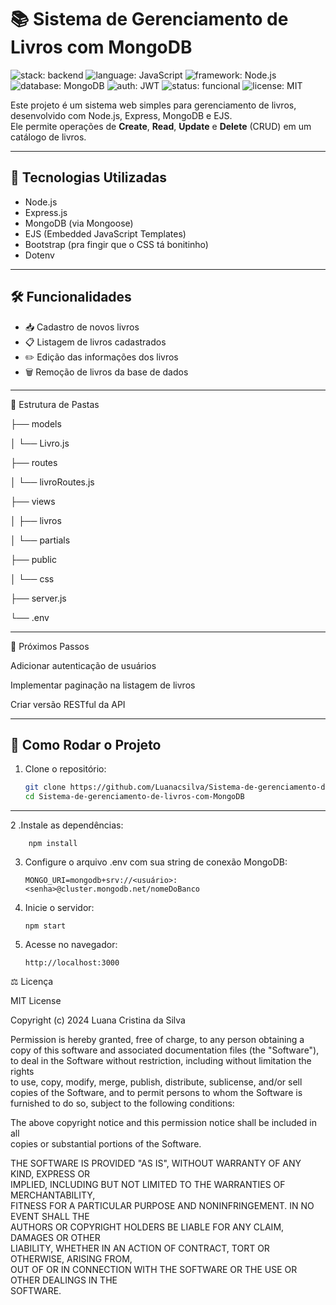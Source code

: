 # 📚 Sistema de Gerenciamento de Livros com MongoDB

![stack: backend](https://img.shields.io/badge/stack-backend-blue)
![language: JavaScript](https://img.shields.io/badge/language-JavaScript-yellow)
![framework: Node.js](https://img.shields.io/badge/framework-Node.js-brightgreen)
![database: MongoDB](https://img.shields.io/badge/database-MongoDB-47A248)
![auth: JWT](https://img.shields.io/badge/auth-JWT-yellow)
![status: funcional](https://img.shields.io/badge/status-funcional-brightgreen)
![license: MIT](https://img.shields.io/badge/license-MIT-green)



Este projeto é um sistema web simples para gerenciamento de livros, desenvolvido com Node.js, Express, MongoDB e EJS.  
Ele permite operações de **Create**, **Read**, **Update** e **Delete** (CRUD) em um catálogo de livros.

---

## 🚀 Tecnologias Utilizadas

- Node.js
- Express.js
- MongoDB (via Mongoose)
- EJS (Embedded JavaScript Templates)
- Bootstrap (pra fingir que o CSS tá bonitinho)
- Dotenv

---

## 🛠 Funcionalidades

- 📥 Cadastro de novos livros  
- 📋 Listagem de livros cadastrados  
- ✏️ Edição das informações dos livros  
- 🗑 Remoção de livros da base de dados


---
📁 Estrutura de Pastas

├── models

│   └── Livro.js

├── routes

│   └── livroRoutes.js

├── views

│   ├── livros

│   └── partials

├── public

│   └── css

├── server.js

└── .env


---
📌 Próximos Passos

Adicionar autenticação de usuários

Implementar paginação na listagem de livros

Criar versão RESTful da API



---
## 🧰 Como Rodar o Projeto

1. Clone o repositório:
   ```bash
   git clone https://github.com/Luanacsilva/Sistema-de-gerenciamento-de-livros-com-MongoDB.git
   cd Sistema-de-gerenciamento-de-livros-com-MongoDB
---
2  .Instale as dependências:

        npm install

3.  Configure o arquivo .env com sua string de conexão MongoDB:
  
        MONGO_URI=mongodb+srv://<usuário>:<senha>@cluster.mongodb.net/nomeDoBanco

5.  Inicie o servidor:

        npm start

6.  Acesse no navegador:

        http://localhost:3000


⚖️ Licença

MIT License

Copyright (c) 2024 Luana Cristina da Silva

Permission is hereby granted, free of charge, to any person obtaining a copy
of this software and associated documentation files (the "Software"), to deal
in the Software without restriction, including without limitation the rights  
to use, copy, modify, merge, publish, distribute, sublicense, and/or sell  
copies of the Software, and to permit persons to whom the Software is  
furnished to do so, subject to the following conditions:

The above copyright notice and this permission notice shall be included in all  
copies or substantial portions of the Software.

THE SOFTWARE IS PROVIDED "AS IS", WITHOUT WARRANTY OF ANY KIND, EXPRESS OR  
IMPLIED, INCLUDING BUT NOT LIMITED TO THE WARRANTIES OF MERCHANTABILITY,  
FITNESS FOR A PARTICULAR PURPOSE AND NONINFRINGEMENT. IN NO EVENT SHALL THE  
AUTHORS OR COPYRIGHT HOLDERS BE LIABLE FOR ANY CLAIM, DAMAGES OR OTHER  
LIABILITY, WHETHER IN AN ACTION OF CONTRACT, TORT OR OTHERWISE, ARISING FROM,  
OUT OF OR IN CONNECTION WITH THE SOFTWARE OR THE USE OR OTHER DEALINGS IN THE  
SOFTWARE.



